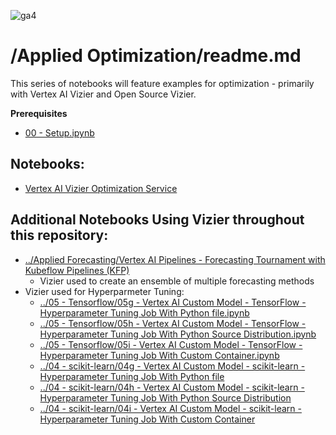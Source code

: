 ![ga4](https://www.google-analytics.com/collect?v=2&tid=G-6VDTYWLKX6&cid=1&en=page_view&sid=1&dl=statmike%2Fvertex-ai-mlops%2FApplied+Optimization&dt=readme.md)

# /Applied Optimization/readme.md

This series of notebooks will feature examples for optimization - primarily with Vertex AI Vizier and Open Source Vizier.

**Prerequisites**
- [00 - Setup.ipynb](../00%20-%20Setup/00%20-%20Environment%20Setup.ipynb)

## Notebooks:
- [Vertex AI Vizier Optimization Service](./Vertex%20AI%20Vizier%20Optimization%20Service.ipynb)

## Additional Notebooks Using Vizier throughout this repository:
- [../Applied Forecasting/Vertex AI Pipelines - Forecasting Tournament with Kubeflow Pipelines (KFP)](../Applied%20Forecasting/Vertex%20AI%20Pipelines%20-%20Forecasting%20Tournament%20with%20Kubeflow%20Pipelines%20(KFP).ipynb)
    - Vizier used to create an ensemble of multiple forecasting methods
- Vizier used for Hyperparmeter Tuning:
    - [../05 - Tensorflow/05g - Vertex AI Custom Model - TensorFlow - Hyperparameter Tuning Job With Python file.ipynb](../05%20-%20Tensorflow/05g%20-%20Vertex%20AI%20Custom%20Model%20-%20TensorFlow%20-%20Hyperparameter%20Tuning%20Job%20With%20Python%20file.ipynb)
    - [../05 - Tensorflow/05h - Vertex AI Custom Model - TensorFlow - Hyperparameter Tuning Job With Python Source Distribution.ipynb](../05%20-%20Tensorflow/05h%20-%20Vertex%20AI%20Custom%20Model%20-%20TensorFlow%20-%20Hyperparameter%20Tuning%20Job%20With%20Python%20Source%20Distribution.ipynb)
    - [../05 - Tensorflow/05i - Vertex AI Custom Model - TensorFlow - Hyperparameter Tuning Job With Custom Container.ipynb](../05%20-%20Tensorflow/05i%20-%20Vertex%20AI%20Custom%20Model%20-%20TensorFlow%20-%20Hyperparameter%20Tuning%20Job%20With%20Custom%20Container.ipynb)
    - [../04 - scikit-learn/04g - Vertex AI Custom Model - scikit-learn - Hyperparameter Tuning Job With Python file](../04%20-%20scikit-learn/04g%20-%20Vertex%20AI%20Custom%20Model%20-%20scikit-learn%20-%20Hyperparameter%20Tuning%20Job%20With%20Python%20file.ipynb)
    - [../04 - scikit-learn/04h - Vertex AI Custom Model - scikit-learn - Hyperparameter Tuning Job With Python Source Distribution](../04%20-%20scikit-learn/04h%20-%20Vertex%20AI%20Custom%20Model%20-%20scikit-learn%20-%20Hyperparameter%20Tuning%20Job%20With%20Python%20Source%20Distribution.ipynb)
    - [../04 - scikit-learn/04i - Vertex AI Custom Model - scikit-learn - Hyperparameter Tuning Job With Custom Container](../04%20-%20scikit-learn/04i%20-%20Vertex%20AI%20Custom%20Model%20-%20scikit-learn%20-%20Hyperparameter%20Tuning%20Job%20With%20Custom%20Container.ipynb)